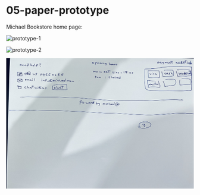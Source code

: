 # 05-paper-prototype

Michael Bookstore home page:

![prototype-1](./images/prototype-01.jpg)

![prototype-2](./images/prototype-02.jpg)

![prototype-3](./images/prototype-3.jpg)
